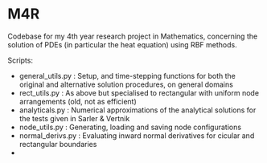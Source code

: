 # M4R
Codebase for my 4th year research project in Mathematics, concerning the solution of PDEs (in particular the heat equation) using RBF methods.

Scripts:
- general_utils.py : Setup, and time-stepping functions for both the original and alternative solution procedures, on general domains
- rect_utils.py : As above but specialised to rectangular with uniform node arrangements (old, not as efficient)
- analyticals.py : Numerical approximations of the analytical solutions for the tests given in Sarler & Vertnik
- node_utils.py : Generating, loading and saving node configurations
- normal_derivs.py : Evaluating inward normal derivatives for cicular and rectangular boundaries
- 
